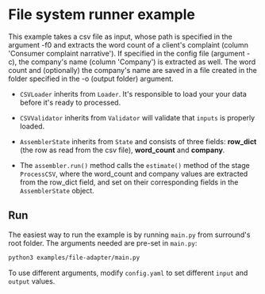 # File system runner example
This example takes a csv file as input, whose path is specified in the argument -f0 and extracts the word count of a
client's complaint (column 'Consumer complaint narrative').
 If specified in the config file (argument -c), the company's name (column 'Company') is extracted as well.
 The word count and (optionally) the company's name are saved in a file created in the folder specified in the -o
  (output folder) argument.

 - `CSVLoader` inherits from `Loader`. It's responsible to load your your data before it's ready to processed.

 - `CSVValidator` inherits from `Validator` will validate that `inputs` is properly loaded.

 - `AssemblerState` inherits from `State` and consists of three fields: **row_dict** (the row as read from the csv file),
 **word_count** and **company**.

 - The `assembler.run()` method calls the `estimate()` method of the stage `ProcessCSV`, where the word_count
 and company values are extracted from the row_dict field, and set on their corresponding fields in the `AssemblerState` object.

## Run
The easiest way to run the example is by running `main.py` from surround's root folder. The arguments needed are pre-set in `main.py`:
```bash
python3 examples/file-adapter/main.py
```
To use different arguments, modify `config.yaml` to set different `input` and `output` values.
